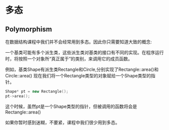 # 多态
## Polymorphism

在数据结构课程中我们并不会经常用到多态。因此你只需要知道大致的概念:

一个基类可能有多个派生类，这些派生类对基类的接口有不同的实现。在程序运行时，将按照一个对象所“真正属于”的类别，来调用它的成员函数。

例如，基类Shape有派生类Rectangle和Circle,分别实现了Rectangle::area()和Circle::area()
现在我们将一个Rectangle类型的对象赋给一个Shape类型的指针。
```c++
Shape* pt = new Rectangle();
pt->area();
```
这个时候，虽然pt是一个Shape类型的指针，但被调用的函数将会是Rectangle::area()

如果你暂时感到迷糊，不要紧，课程中我们很少用到多态。